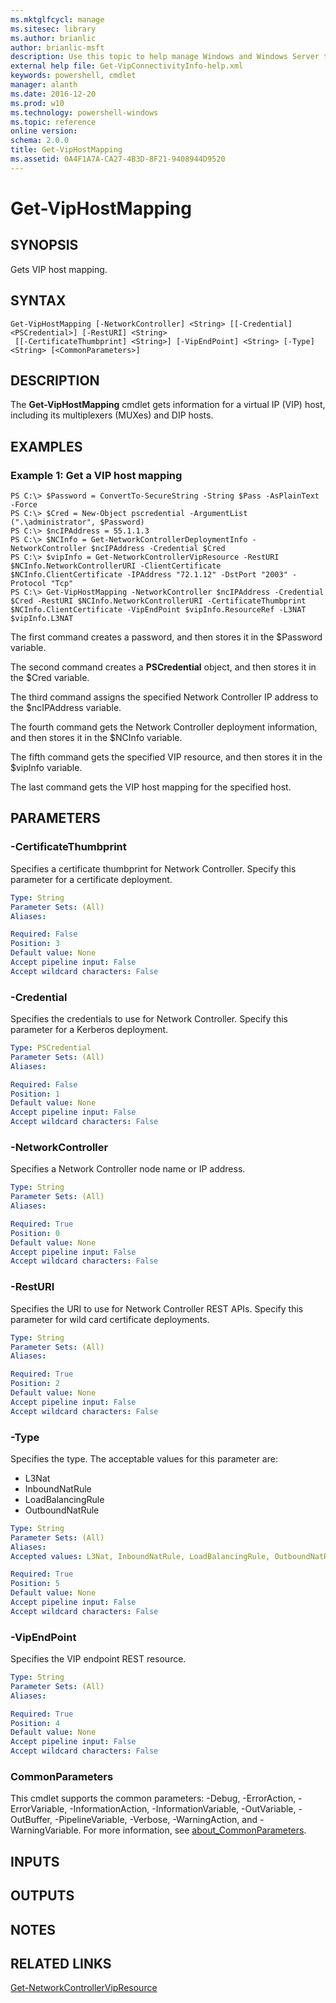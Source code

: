 ```yaml
---
ms.mktglfcycl: manage
ms.sitesec: library
ms.author: brianlic
author: brianlic-msft
description: Use this topic to help manage Windows and Windows Server technologies with Windows PowerShell.
external help file: Get-VipConnectivityInfo-help.xml
keywords: powershell, cmdlet
manager: alanth
ms.date: 2016-12-20
ms.prod: w10
ms.technology: powershell-windows
ms.topic: reference
online version: 
schema: 2.0.0
title: Get-VipHostMapping
ms.assetid: 0A4F1A7A-CA27-4B3D-8F21-9408944D9520
---
```


# Get-VipHostMapping

## SYNOPSIS
Gets VIP host mapping.

## SYNTAX

```
Get-VipHostMapping [-NetworkController] <String> [[-Credential] <PSCredential>] [-RestURI] <String>
 [[-CertificateThumbprint] <String>] [-VipEndPoint] <String> [-Type] <String> [<CommonParameters>]
```

## DESCRIPTION
The **Get-VipHostMapping** cmdlet gets information for a virtual IP (VIP) host, including its multiplexers (MUXes) and DIP hosts.

## EXAMPLES

### Example 1: Get a VIP host mapping
```
PS C:\> $Password = ConvertTo-SecureString -String $Pass -AsPlainText -Force
PS C:\> $Cred = New-Object pscredential -ArgumentList (".\administrator", $Password) 
PS C:\> $ncIPAddress = 55.1.1.3
PS C:\> $NCInfo = Get-NetworkControllerDeploymentInfo -NetworkController $ncIPAddress -Credential $Cred
PS C:\> $vipInfo = Get-NetworkControllerVipResource -RestURI $NCInfo.NetworkControllerURI -ClientCertificate $NCInfo.ClientCertificate -IPAddress "72.1.12" -DstPort "2003" -Protocol "Tcp"
PS C:\> Get-VipHostMapping -NetworkController $ncIPAddress -Credential $Cred -RestURI $NCInfo.NetworkControllerURI -CertificateThumbprint $NCInfo.ClientCertificate -VipEndPoint $vipInfo.ResourceRef -L3NAT $vipInfo.L3NAT
```

The first command creates a password, and then stores it in the $Password variable.

The second command creates a **PSCredential** object, and then stores it in the $Cred variable.

The third command assigns the specified Network Controller IP address to the $ncIPAddress variable.

The fourth command gets the Network Controller deployment information, and then stores it in the $NCInfo variable.

The fifth command gets the specified VIP resource, and then stores it in the $vipInfo variable.

The last command gets the VIP host mapping for the specified host.

## PARAMETERS

### -CertificateThumbprint
Specifies a certificate thumbprint for Network Controller.
Specify this parameter for a certificate deployment.

```yaml
Type: String
Parameter Sets: (All)
Aliases: 

Required: False
Position: 3
Default value: None
Accept pipeline input: False
Accept wildcard characters: False
```

### -Credential
Specifies the credentials to use for Network Controller.
Specify this parameter for a Kerberos deployment.

```yaml
Type: PSCredential
Parameter Sets: (All)
Aliases: 

Required: False
Position: 1
Default value: None
Accept pipeline input: False
Accept wildcard characters: False
```

### -NetworkController
Specifies a Network Controller node name or IP address.

```yaml
Type: String
Parameter Sets: (All)
Aliases: 

Required: True
Position: 0
Default value: None
Accept pipeline input: False
Accept wildcard characters: False
```

### -RestURI
Specifies the URI to use for Network Controller REST APIs.
Specify this parameter for wild card certificate deployments.

```yaml
Type: String
Parameter Sets: (All)
Aliases: 

Required: True
Position: 2
Default value: None
Accept pipeline input: False
Accept wildcard characters: False
```

### -Type
Specifies the type.
The acceptable values for this parameter are:

- L3Nat
- InboundNatRule
- LoadBalancingRule
- OutboundNatRule

```yaml
Type: String
Parameter Sets: (All)
Aliases: 
Accepted values: L3Nat, InboundNatRule, LoadBalancingRule, OutboundNatRule

Required: True
Position: 5
Default value: None
Accept pipeline input: False
Accept wildcard characters: False
```

### -VipEndPoint
Specifies the VIP endpoint REST resource.

```yaml
Type: String
Parameter Sets: (All)
Aliases: 

Required: True
Position: 4
Default value: None
Accept pipeline input: False
Accept wildcard characters: False
```

### CommonParameters
This cmdlet supports the common parameters: -Debug, -ErrorAction, -ErrorVariable, -InformationAction, -InformationVariable, -OutVariable, -OutBuffer, -PipelineVariable, -Verbose, -WarningAction, and -WarningVariable. For more information, see [about_CommonParameters](http://go.microsoft.com/fwlink/?LinkID=113216).

## INPUTS

## OUTPUTS

## NOTES

## RELATED LINKS

[Get-NetworkControllerVipResource](./Get-NetworkControllerVipResource.md)

